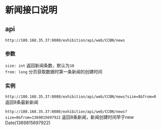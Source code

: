 # 新闻接口说明

## api
`http://180.168.35.37:8080/exhibition/api/web/CCBN/news`
### 参数
`size: int` 返回新闻条数，默认为`10`  
`from: long` 分页获取数据时第一条新闻的创建时间
### 实例
`http://180.168.35.37:8080/exhibition/api/web/CCBN/news?size=8&from=0`
返回8条最新新闻  

`http://180.168.35.37:8080/exhibition/api/web/CCBN/news?size=8&from=1369815697922`
返回8条新闻，新闻创建时间早于new Date(1369815697922)